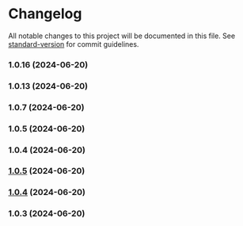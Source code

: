 # Changelog

All notable changes to this project will be documented in this file. See [standard-version](https://github.com/conventional-changelog/standard-version) for commit guidelines.

### 1.0.16 (2024-06-20)

### 1.0.13 (2024-06-20)

### 1.0.7 (2024-06-20)

### 1.0.5 (2024-06-20)

### 1.0.4 (2024-06-20)

### [1.0.5](https://github.com/AlexDeMichieli/prisma-microservice/compare/v1.0.4...v1.0.5) (2024-06-20)

### [1.0.4](https://github.com/AlexDeMichieli/prisma-microservice/compare/v1.0.3...v1.0.4) (2024-06-20)

### 1.0.3 (2024-06-20)